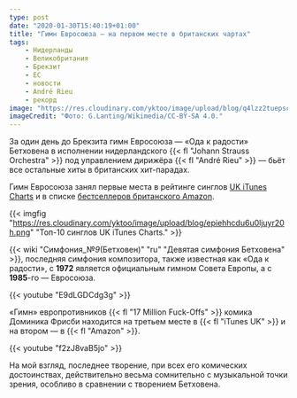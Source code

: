 ```yaml
---
type: post
date: "2020-01-30T15:40:19+01:00"
title: "Гимн Евросоюза — на первом месте в британских чартах"
tags:
    - Нидерланды
    - Великобритания
    - Брекзит
    - ЕС
    - новости
    - André Rieu
    - рекорд
image: "https://res.cloudinary.com/yktoo/image/upload/blog/q4lzz2tuepscpke5knjw.jpg"
imageCredit: "Фото: G.Lanting/Wikimedia/CC-BY-SA 4.0."
---
```


За один день до Брекзита гимн Евросоюза — «Ода к радости» Бетховена в исполнении нидерландского {{< fl "Johann Strauss Orchestra" >}} под управлением дирижёра {{< fl "André Rieu" >}} — бьёт все остальные хиты в британских хит-парадах.

<!--more-->

Гимн Евросоюза занял первые места в рейтинге синглов [UK iTunes Charts](http://www.itunescharts.net/uk/) и в списке [бестселлеров британского Amazon](https://www.amazon.co.uk/gp/bestsellers/digital-music-track/).

{{< imgfig "https://res.cloudinary.com/yktoo/image/upload/blog/epiehhcdu6u0ljuyr20h.png" "Топ-10 синглов UK iTunes Charts." >}}

{{< wiki "Симфония_№_9_(Бетховен)" "ru" "Девятая симфония Бетховена" >}}, последняя симфония композитора, также известная как «Ода к радости», с **1972** является официальным гимном Совета Европы, а с **1985**-го — Евросоюза.

{{< youtube "E9dLGDCdg3g" >}}

«Гимн» европротивников {{< fl "17 Million Fuck-Offs" >}} комика Доминика Фрисби находится на третьем месте в {{< fl "iTunes UK" >}} и на втором — в {{< fl "Amazon" >}}.

{{< youtube "f2zJ8vaB5jo" >}}

На мой взгляд, последнее творение, при всех его комических достоинствах, действительно весьма сомнительно с музыкальной точки зрения, особливо в сравнении с творением Бетховена.
